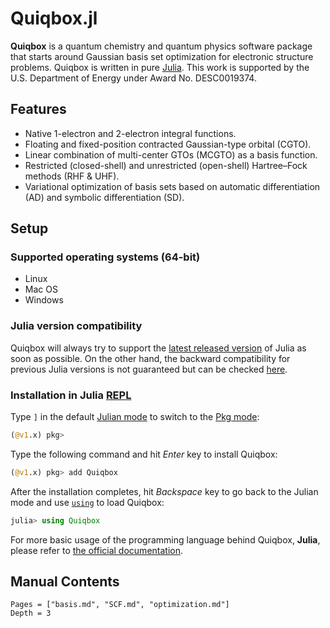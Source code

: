 # Quiqbox.jl

**Quiqbox** is a quantum chemistry and quantum physics software package that starts around Gaussian basis set optimization for electronic structure problems. Quiqbox is written in pure [Julia](https://julialang.org/). This work is supported by the U.S. Department of Energy under Award No. DESC0019374.

## Features

* Native 1-electron and 2-electron integral functions.
* Floating and fixed-position contracted Gaussian-type orbital (CGTO).
* Linear combination of multi-center GTOs (MCGTO) as a basis function.
* Restricted (closed-shell) and unrestricted (open-shell) Hartree–Fock methods (RHF & UHF).
* Variational optimization of basis sets based on automatic differentiation (AD) 
and symbolic differentiation (SD).

## Setup

### Supported operating systems (64-bit)
* Linux
* Mac OS
* Windows

### Julia version compatibility
Quiqbox will always try to support the [latest released version](https://julialang.org/downloads/#current_stable_release) of Julia as soon as possible. On the other hand, the backward compatibility for previous Julia versions is not guaranteed but can be checked [here](https://github.com/frankwswang/Quiqbox.jl/actions/workflows/CI-JS-older.yml).

### Installation in Julia [REPL](https://docs.julialang.org/en/v1/manual/getting-started/)

Type `]` in the default [Julian mode](https://docs.julialang.org/en/v1/stdlib/REPL/#The-Julian-mode) to switch to the [Pkg mode](https://docs.julialang.org/en/v1/stdlib/REPL/#Pkg-mode):

```julia
(@v1.x) pkg>
```

Type the following command and hit *Enter* key to install Quiqbox:

```julia
(@v1.x) pkg> add Quiqbox
```

After the installation completes, hit *Backspace* key to go back to the Julian mode and use [`using`](https://docs.julialang.org/en/v1/base/base/#using) to load Quiqbox:

```julia
julia> using Quiqbox
```

For more basic usage of the programming language behind Quiqbox, **Julia**, please refer to [the official documentation](https://docs.julialang.org/).


## Manual Contents
```@contents
Pages = ["basis.md", "SCF.md", "optimization.md"]
Depth = 3
```
